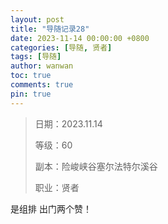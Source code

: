 ```yaml
---
layout: post
title: "导随记录28"
date: 2023-11-14 00:00:00 +0800
categories: [导随, 贤者]
tags: [导随]
author: wanwan
toc: true
comments: true
pin: true
---
```

> 日期：2023.11.14
>
> 等级：60
>
> 副本：险峻峡谷塞尔法特尔溪谷
>
> 职业：贤者

是组排 出门两个赞！